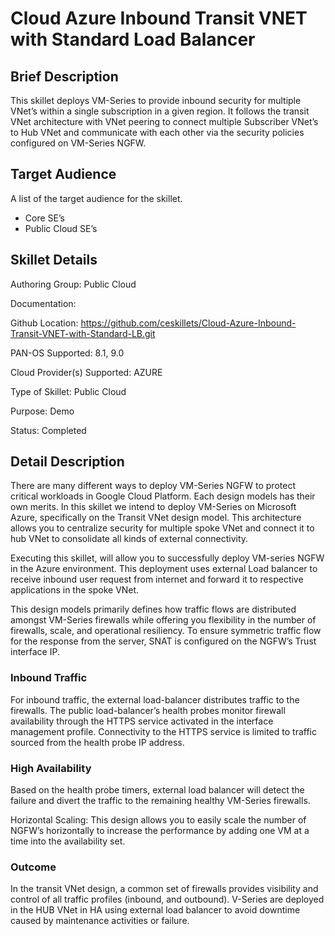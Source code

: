 # Cloud Azure Inbound Transit VNET with Standard Load Balancer
## Brief Description
This skillet deploys VM-Series to provide inbound security for multiple VNet’s within a single subscription in a given region. It follows the transit VNet architecture with VNet peering to connect multiple Subscriber VNet’s to Hub VNet and communicate with each other via the security policies configured on VM-Series NGFW.

## Target Audience
A list of the target audience for the skillet.  
-	Core SE’s
-	Public Cloud SE’s

## Skillet Details

Authoring Group:  Public Cloud

Documentation:  

Github Location:  https://github.com/ceskillets/Cloud-Azure-Inbound-Transit-VNET-with-Standard-LB.git 

PAN-OS Supported:  8.1, 9.0

Cloud Provider(s) Supported:  AZURE

Type of Skillet:  Public Cloud

Purpose:  Demo

Status:  Completed


## Detail Description
There are many different ways to deploy VM-Series NGFW to protect critical workloads in Google Cloud Platform. Each design models has their own merits. In this skillet we intend to deploy VM-Series on Microsoft Azure, specifically on the Transit VNet design model. This architecture allows you to centralize security for multiple spoke VNet and connect it to hub VNet to consolidate all kinds of external connectivity. 

Executing this skillet, will allow you to successfully deploy VM-series NGFW in the Azure environment. This deployment uses external Load balancer to receive inbound user request from internet and forward it to respective applications in the spoke VNet.

This design models primarily defines how traffic flows are distributed amongst VM-Series firewalls while offering you flexibility in the number of firewalls, scale, and operational resiliency. To ensure symmetric traffic flow for the response from the server, SNAT is configured on the NGFW’s Trust interface IP.

 

### Inbound Traffic
For inbound traffic, the external load-balancer distributes traffic to the firewalls. The public load-balancer’s health probes monitor firewall availability through the HTTPS service activated in the interface management profile. Connectivity to the HTTPS service is limited to traffic sourced from the health probe IP address.

 

### High Availability
Based on the health probe timers, external load balancer will detect the failure and divert the traffic to the remaining healthy VM-Series firewalls. 

Horizontal Scaling: This design allows you to easily scale the number of NGFW’s horizontally to increase the performance by adding one VM at a time into the availability set.

### Outcome
In the transit VNet design, a common set of firewalls provides visibility and control of all traffic profiles (inbound, and outbound). V-Series are deployed in the HUB VNet in HA using external load balancer to avoid downtime caused by maintenance activities or failure.
